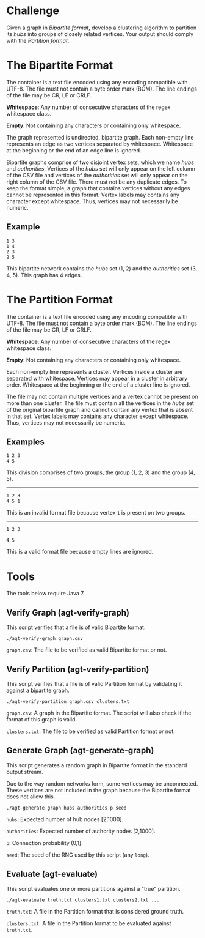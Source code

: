 # Challenge

Given a graph in *Bipartite format*, develop a clustering algorithm to partition
its *hubs* into groups of closely related vertices. Your output should comply
with the *Partition format*.

# The Bipartite Format

The container is a text file encoded using any encoding compatible with UTF-8.
The file must not contain a byte order mark (BOM). The line endings of the file
may be CR, LF or CRLF.

**Whitespace**: Any number of consecutive characters of the regex whitespace
class.

**Empty**: Not containing any characters or containing only whitespace.

The graph represented is undirected, bipartite graph. Each non-empty line
represents an edge as two vertices separated by whitespace. Whitespace at the
beginning or the end of an edge line is ignored.

Bipartite graphs comprise of two disjoint vertex sets, which we name *hubs* and
*authorities*. Vertices of the *hubs* set will only appear on the left column of
the CSV file and vertices of the *authorities* set will only appear on the right
column of the CSV file. There must not be any duplicate edges. To keep the
format simple, a graph that contains vertices without any edges cannot be
represented in this format. Vertex labels may contains any character except
whitespace. Thus, vertices may not necessarily be numeric.

## Example

```
1 3
1 4
2 3
2 5
```

This bipartite network contains the *hubs* set (1, 2) and the *authorities* set
(3, 4, 5). This graph has 4 edges.

# The Partition Format

The container is a text file encoded using any encoding compatible with UTF-8.
The file must not contain a byte order mark (BOM). The line endings of the file
may be CR, LF or CRLF.

**Whitespace**: Any number of consecutive characters of the regex whitespace
class.

**Empty**: Not containing any characters or containing only whitespace.

Each non-empty line represents a cluster. Vertices inside a cluster are
separated with whitespace. Vertices may appear in a cluster in arbitrary order.
Whitespace at the beginning or the end of a cluster line is ignored.

The file may not contain multiple vertices and a vertex cannot be present on
more than one cluster. The file must contain all the vertices in the *hubs* set
of the original bipartite graph and cannot contain any vertex that is absent in
that set. Vertex labels may contains any character except whitespace. Thus,
vertices may not necessarily be numeric.

## Examples

```
1 2 3
4 5
```

This division comprises of two groups, the group (1, 2, 3) and the group (4, 5).

---

```
1 2 3
4 5 1
```

This is an invalid format file because vertex `1` is present on two groups.

---

```
1 2 3

4 5
```

This is a valid format file because empty lines are ignored.

# Tools

The tools below require Java 7.

## Verify Graph (agt-verify-graph)

This script verifies that a file is of valid Bipartite format.

```
./agt-verify-graph graph.csv
```

`graph.csv`: The file to be verified as valid Bipartite format or not.

## Verify Partition (agt-verify-partition)

This script verifies that a file is of valid Partition format by validating it
against a bipartite graph.

```
./agt-verify-partition graph.csv clusters.txt
```

`graph.csv`: A graph in the Bipartite format. The script will also check if the
format of this graph is valid.

`clusters.txt`: The file to be verified as valid Partition format or not.

## Generate Graph (agt-generate-graph)

This script generates a random graph in Bipartite format in the standard output
stream.

Due to the way random networks form, some vertices may be unconnected. These
vertices are not included in the graph because the Bipartite format does not
allow this.

```
./agt-generate-graph hubs authorities p seed
```

`hubs`: Expected number of hub nodes [2,1000].

`authorities`: Expected number of authority nodes [2,1000].

`p`: Connection probability (0,1].

`seed`: The seed of the RNG used by this script (any `long`).

## Evaluate (agt-evaluate)

This script evaluates one or more partitions against a "true" partition.

```
./agt-evaluate truth.txt clusters1.txt clusters2.txt ...
```

`truth.txt`: A file in the Partition format that is considered ground truth.

`clusters.txt`: A file in the Partition format to be evaluated against
`truth.txt`.
